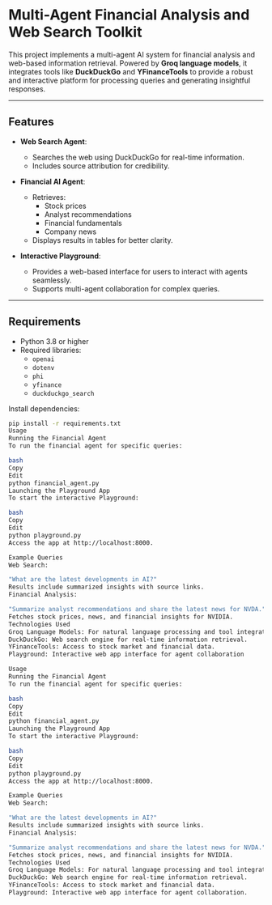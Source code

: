 # Multi-Agent Financial Analysis and Web Search Toolkit

This project implements a multi-agent AI system for financial analysis and web-based information retrieval. Powered by **Groq language models**, it integrates tools like **DuckDuckGo** and **YFinanceTools** to provide a robust and interactive platform for processing queries and generating insightful responses.

---

## Features

- **Web Search Agent**:
  - Searches the web using DuckDuckGo for real-time information.
  - Includes source attribution for credibility.

- **Financial AI Agent**:
  - Retrieves:
    - Stock prices
    - Analyst recommendations
    - Financial fundamentals
    - Company news
  - Displays results in tables for better clarity.

- **Interactive Playground**:
  - Provides a web-based interface for users to interact with agents seamlessly.
  - Supports multi-agent collaboration for complex queries.

---

## Requirements

- Python 3.8 or higher
- Required libraries: 
  - `openai`
  - `dotenv`
  - `phi`
  - `yfinance`
  - `duckduckgo_search`

Install dependencies:
```bash
pip install -r requirements.txt
Usage
Running the Financial Agent
To run the financial agent for specific queries:

bash
Copy
Edit
python financial_agent.py
Launching the Playground App
To start the interactive Playground:

bash
Copy
Edit
python playground.py
Access the app at http://localhost:8000.

Example Queries
Web Search:

"What are the latest developments in AI?"
Results include summarized insights with source links.
Financial Analysis:

"Summarize analyst recommendations and share the latest news for NVDA."
Fetches stock prices, news, and financial insights for NVIDIA.
Technologies Used
Groq Language Models: For natural language processing and tool integration.
DuckDuckGo: Web search engine for real-time information retrieval.
YFinanceTools: Access to stock market and financial data.
Playground: Interactive web app interface for agent collaboration

Usage
Running the Financial Agent
To run the financial agent for specific queries:

bash
Copy
Edit
python financial_agent.py
Launching the Playground App
To start the interactive Playground:

bash
Copy
Edit
python playground.py
Access the app at http://localhost:8000.

Example Queries
Web Search:

"What are the latest developments in AI?"
Results include summarized insights with source links.
Financial Analysis:

"Summarize analyst recommendations and share the latest news for NVDA."
Fetches stock prices, news, and financial insights for NVIDIA.
Technologies Used
Groq Language Models: For natural language processing and tool integration.
DuckDuckGo: Web search engine for real-time information retrieval.
YFinanceTools: Access to stock market and financial data.
Playground: Interactive web app interface for agent collaboration.